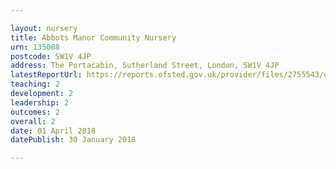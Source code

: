```yaml
---

layout: nursery
title: Abbots Manor Community Nursery
urn: 135008
postcode: SW1V 4JP
address: The Portacabin, Sutherland Street, London, SW1V 4JP
latestReportUrl: https://reports.ofsted.gov.uk/provider/files/2755543/urn/135008.pdf
teaching: 2
development: 2
leadership: 2
outcomes: 2
overall: 2
date: 01 April 2018 
datePublish: 30 January 2018

---
```

